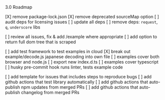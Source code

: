 3.0 Roadmap

[X] remove package-lock.json
[X] remove deprecated sourceMap option
[ ] audit deps for licensing issues
[ ] update all deps
[ ] remove deps: `request`, `q`, `underscore` libs

[ ] review all issues, fix & add /example where appropriate
[ ] add option to return full dom tree that is scraped

[ ] add test framework to test examples in cloud
[X] break out example/decode.js japanese decoding into own file
[ ] examples cover both browser and node.js
[ ] export new index.d.ts
[ ] examples cover typescript
[ ] husky pre-commit hook runs linter, tests example code

[ ] add template for issues that includes steps to reproduce bugs
[ ] add github actions that test library automatically
[ ] add github actions that auto-publish npm updates from merged PRs
[ ] add github actions that auto-publish changelog from merged PRs
